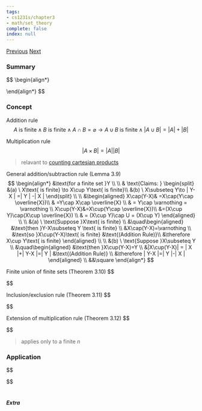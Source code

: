 ```yaml
---
tags:
- cs1231s/chapter3
- math/set_theory
complete: false
index: null
---
```

[Previous](/labyrinth/notes/math/cs1231s/infinite_sets)   [Next](/labyrinth/notes/math/cs1231s/permutations_&_combinations)

### Summary
$$
\begin{align*}

\end{align*}
$$

### Concept
Addition rule
$$
A\text{ is finite}\land B\text{ is finite}\land A\cap B=\varnothing \to A\cup B\text{ is finite}\land| A\cup B |=| A | +| B |  
$$

Multiplication rule
$$
|A\times B| = |A||B|
$$
> relavant to [counting cartesian products](/labyrinth/notes/math/cs1231s/infinite_sets#^e8a882)

General addition/subtraction rule (Lemma 3.9)
$$
\begin{align*}
&\text{for a finite set }Y \\
\\
& \text{Claims: } \begin{split}
&(a) \ X\text{ is finite} \to X\cup Y\text{ is finite}\\
&(b) \ X\subseteq Y\to | Y-X | =| Y | -| X |
\end{split} \\
\\
&\begin{aligned}
X\cap(Y-X)& =X\cap(Y\cap \overline{X})\\
& =Y\cap X\cap \overline{X} \\
& = Y\cap \varnothing = \varnothing 
\\
X\cup(Y-X)&=X\cup(Y\cap \overline{X})\\
&=(X\cup Y)\cap(X\cup \overline{X}) \\
& = (X\cup Y)\cap U = (X\cup Y)
\end{aligned} \\
\\
&(a) \ \text{Suppose }X\text{ is finite} \\
&\quad\begin{aligned}
&\text{then }Y-X\subseteq Y \text{ is finite} \\
&X\cap(Y-X)=\varnothing \\
&\text{so }X\cup(Y-X)\text{ is finite} &\text{(Addition Rule)}\\
&\therefore X\cup Y\text{ is finite}
\end{aligned} \\
\\
&(b) \ \text{Suppose }X\subseteq Y \\
&\quad\begin{aligned}
&\text{then }X\cup(Y-X)=Y \\
&|X\cup(Y-X)| = | X |+| Y-X |=| Y | &\text{(Addition Rule)} \\
&\therefore | Y-X |=| Y |-| X |
\end{aligned} \\
&&\square
\end{align*}
$$

Finite union of finite sets (Theorem 3.10)
$$

$$

Inclusion/exclusion rule (Theorem 3.11)
$$

$$

Extension of multiplication rule (Theorem 3.12)
$$

$$
> applies only to a finite $n$

### Application
$$

$$

#

##### Extra

